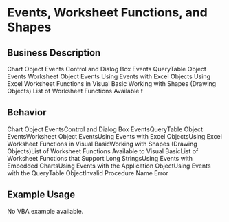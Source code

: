 # Events, Worksheet Functions, and Shapes

## Business Description
Chart Object Events Control and Dialog Box Events QueryTable Object Events Worksheet Object Events Using Events with Excel Objects Using Excel Worksheet Functions in Visual Basic Working with Shapes (Drawing Objects) List of Worksheet Functions Available t

## Behavior
Chart Object EventsControl and Dialog Box EventsQueryTable Object EventsWorksheet Object EventsUsing Events with Excel ObjectsUsing Excel Worksheet Functions in Visual BasicWorking with Shapes (Drawing Objects)List of Worksheet Functions Available to Visual BasicList of Worksheet Functions that Support Long StringsUsing Events with Embedded ChartsUsing Events with the Application ObjectUsing Events with the QueryTable ObjectInvalid Procedure Name Error

## Example Usage
No VBA example available.
